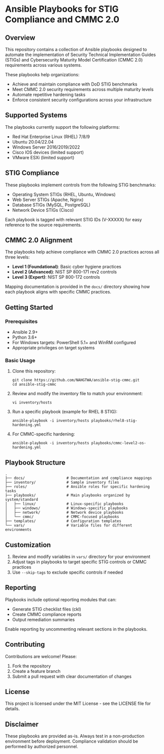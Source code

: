 # Ansible Playbooks for STIG Compliance and CMMC 2.0

## Overview

This repository contains a collection of Ansible playbooks designed to automate the implementation of Security Technical Implementation Guides (STIGs) and Cybersecurity Maturity Model Certification (CMMC 2.0) requirements across various systems.

These playbooks help organizations:
- Achieve and maintain compliance with DoD STIG benchmarks
- Meet CMMC 2.0 security requirements across multiple maturity levels
- Automate repetitive hardening tasks
- Enforce consistent security configurations across your infrastructure

## Supported Systems

The playbooks currently support the following platforms:
- Red Hat Enterprise Linux (RHEL) 7/8/9
- Ubuntu 20.04/22.04
- Windows Server 2016/2019/2022
- Cisco IOS devices (limited support)
- VMware ESXi (limited support)

## STIG Compliance

These playbooks implement controls from the following STIG benchmarks:
- Operating System STIGs (RHEL, Ubuntu, Windows)
- Web Server STIGs (Apache, Nginx)
- Database STIGs (MySQL, PostgreSQL)
- Network Device STIGs (Cisco)

Each playbook is tagged with relevant STIG IDs (V-XXXXX) for easy reference to the source requirements.

## CMMC 2.0 Alignment

The playbooks help achieve compliance with CMMC 2.0 practices across all three levels:
- **Level 1 (Foundational)**: Basic cyber hygiene practices
- **Level 2 (Advanced)**: NIST SP 800-171 rev2 controls
- **Level 3 (Expert)**: NIST SP 800-172 controls

Mapping documentation is provided in the `docs/` directory showing how each playbook aligns with specific CMMC practices.

## Getting Started

### Prerequisites
- Ansible 2.9+
- Python 3.6+
- For Windows targets: PowerShell 5.1+ and WinRM configured
- Appropriate privileges on target systems

### Basic Usage

1. Clone this repository:
   ```
   git clone https://github.com/NAHGTWA/ansible-stig-cmmc.git
   cd ansible-stig-cmmc
   ```

2. Review and modify the inventory file to match your environment:
   ```
   vi inventory/hosts
   ```

3. Run a specific playbook (example for RHEL 8 STIG):
   ```
   ansible-playbook -i inventory/hosts playbooks/rhel8-stig-hardening.yml
   ```

4. For CMMC-specific hardening:
   ```
   ansible-playbook -i inventory/hosts playbooks/cmmc-level2-os-hardening.yml
   ```

## Playbook Structure

```
.
├── docs/                   # Documentation and compliance mappings
├── inventory/              # Sample inventory files
├── roles/                  # Ansible roles for specific hardening tasks
├── playbooks/              # Main playbooks organized by system/standard
│   ├── linux/              # Linux-specific playbooks
│   ├── windows/            # Windows-specific playbooks
│   ├── network/            # Network device playbooks
│   └── cmmc/               # CMMC-focused playbooks
├── templates/              # Configuration templates
└── vars/                   # Variable files for different environments
```

## Customization

1. Review and modify variables in `vars/` directory for your environment
2. Adjust tags in playbooks to target specific STIG controls or CMMC practices
3. Use `--skip-tags` to exclude specific controls if needed

## Reporting

Playbooks include optional reporting modules that can:
- Generate STIG checklist files (ckl)
- Create CMMC compliance reports
- Output remediation summaries

Enable reporting by uncommenting relevant sections in the playbooks.

## Contributing

Contributions are welcome! Please:
1. Fork the repository
2. Create a feature branch
3. Submit a pull request with clear documentation of changes

## License

This project is licensed under the MIT License - see the LICENSE file for details.

## Disclaimer

These playbooks are provided as-is. Always test in a non-production environment before deployment. Compliance validation should be performed by authorized personnel.
